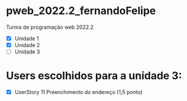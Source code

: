 # pweb_2022.2_fernandoFelipe

Turma de programação web 2022.2  
- [x] Unidade 1  
- [x] Unidade 2  
- [ ] Unidade 3  

# Users escolhidos para a unidade 3:

- [x] UserStory 11 Preenchimento do endereço (1,5 ponto)
